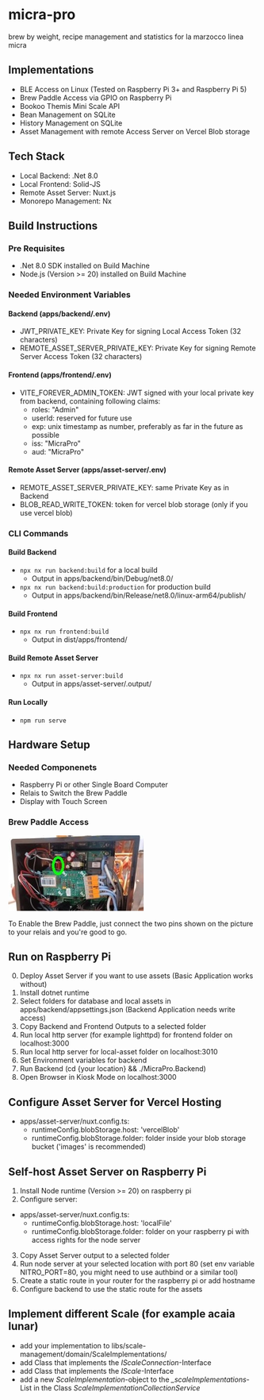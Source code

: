 # micra-pro

brew by weight, recipe management and statistics for la marzocco linea micra

## Implementations

- BLE Access on Linux (Tested on Raspberry Pi 3+ and Raspberry Pi 5)
- Brew Paddle Access via GPIO on Raspberry Pi
- Bookoo Themis Mini Scale API
- Bean Management on SQLite
- History Management on SQLite
- Asset Management with remote Access Server on Vercel Blob storage

## Tech Stack

- Local Backend: .Net 8.0
- Local Frontend: Solid-JS
- Remote Asset Server: Nuxt.js
- Monorepo Management: Nx

## Build Instructions

### Pre Requisites

- .Net 8.0 SDK installed on Build Machine
- Node.js (Version >= 20) installed on Build Machine

### Needed Environment Variables

#### Backend (apps/backend/.env)

- JWT_PRIVATE_KEY: Private Key for signing Local Access Token (32 characters)
- REMOTE_ASSET_SERVER_PRIVATE_KEY: Private Key for signing Remote Server Access Token (32 characters)

#### Frontend (apps/frontend/.env)

- VITE_FOREVER_ADMIN_TOKEN: JWT signed with your local private key from backend, containing following claims:
  - roles: "Admin"
  - userId: reserved for future use
  - exp: unix timestamp as number, preferably as far in the future as possible
  - iss: "MicraPro"
  - aud: "MicraPro"

#### Remote Asset Server (apps/asset-server/.env)

- REMOTE_ASSET_SERVER_PRIVATE_KEY: same Private Key as in Backend
- BLOB_READ_WRITE_TOKEN: token for vercel blob storage (only if you use vercel blob)

### CLI Commands

#### Build Backend

- `npx nx run backend:build` for a local build
  - Output in apps/backend/bin/Debug/net8.0/
- `npx nx run backend:build:production` for production build
  - Output in apps/backend/bin/Release/net8.0/linux-arm64/publish/

#### Build Frontend

- `npx nx run frontend:build`
  - Output in dist/apps/frontend/

#### Build Remote Asset Server

- `npx nx run asset-server:build`
  - Output in apps/asset-server/.output/

#### Run Locally

- `npm run serve`

## Hardware Setup

### Needed Componenets

- Raspberry Pi or other Single Board Computer
- Relais to Switch the Brew Paddle
- Display with Touch Screen

### Brew Paddle Access

![](brew-paddle-access.jpg)

To Enable the Brew Paddle, just connect the two pins shown on the picture to your relais and you're good to go.

## Run on Raspberry Pi

0. Deploy Asset Server if you want to use assets (Basic Application works without)
1. Install dotnet runtime
2. Select folders for database and local assets in apps/backend/appsettings.json (Backend Application needs write access)
3. Copy Backend and Frontend Outputs to a selected folder
4. Run local http server (for example lighttpd) for frontend folder on localhost:3000
5. Run local http server for local-asset folder on localhost:3010
6. Set Environment variables for backend
7. Run Backend (cd {your location} && ./MicraPro.Backend)
8. Open Browser in Kiosk Mode on localhost:3000

## Configure Asset Server for Vercel Hosting

- apps/asset-server/nuxt.config.ts:
  - runtimeConfig.blobStorage.host: 'vercelBlob'
  - runtimeConfig.blobStorage.folder: folder inside your blob storage bucket ('images' is recommended)

## Self-host Asset Server on Raspberry Pi

1. Install Node runtime (Version >= 20) on raspberry pi
2. Configure server:

- apps/asset-server/nuxt.config.ts:
  - runtimeConfig.blobStorage.host: 'localFile'
  - runtimeConfig.blobStorage.folder: folder on your raspberry pi with access rights for the node server

3. Copy Asset Server output to a selected folder
4. Run node server at your selected location with port 80 (set env variable NITRO_PORT=80, you might need to use authbind or a similar tool)
5. Create a static route in your router for the raspberry pi or add hostname
6. Configure backend to use the static route for the assets

## Implement different Scale (for example acaia lunar)

- add your implementation to libs/scale-management/domain/ScaleImplementations/
- add Class that implements the _IScaleConnection_-Interface
- add Class that implements the _IScale_-Interface
- add a new _ScaleImplementation_-object to the _\_scaleImplementations_-List in the Class _ScaleImplementationCollectionService_
